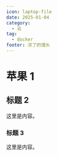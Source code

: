 ```yaml
---
icon: laptop-file
date: 2025-01-04
category:
  - 云
tag:
  - docker
footer: 凉了的馒头
---
```


# 苹果 1

## 标题 2

这里是内容。

### 标题 3

这里是内容。
